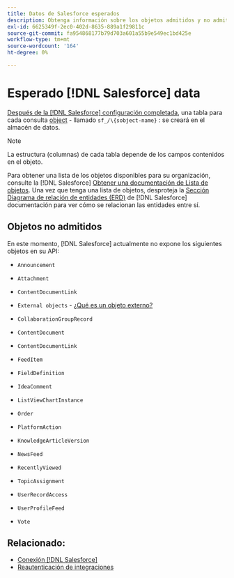 ```yaml
---
title: Datos de Salesforce esperados
description: Obtenga información sobre los objetos admitidos y no admitidos en los datos de Salesforce.
exl-id: 6625349f-2ec0-402d-8635-889a1f29811c
source-git-commit: fa954868177b79d703a601a55b9e549ec1bd425e
workflow-type: tm+mt
source-wordcount: '164'
ht-degree: 0%

---
```


# Esperado [!DNL Salesforce] data

[Después de la [!DNL Salesforce] configuración completada](../integrations/salesforce.md), una tabla para cada consulta [object](https://developer.salesforce.com/docs/atlas.en-us.api.meta/api/sforce_api_objects_concepts.htm) - llamado `sf_/\{sobject-name}` : se creará en el almacén de datos.

>[!NOTE]
>
>La estructura (columnas) de cada tabla depende de los campos contenidos en el objeto.

Para obtener una lista de los objetos disponibles para su organización, consulte la [!DNL Salesforce] [Obtener una documentación de Lista de objetos](https://developer.salesforce.com/docs/atlas.en-us.api_rest.meta/api_rest/dome_describeGlobal.htm). Una vez que tenga una lista de objetos, desproteja la [Sección Diagrama de relación de entidades (ERD)](https://developer.salesforce.com/docs/atlas.en-us.object_reference.meta/object_reference/sforce_api_erd_knowledge.htm) de [!DNL Salesforce] documentación para ver cómo se relacionan las entidades entre sí.

## Objetos no admitidos

En este momento, [!DNL Salesforce] actualmente no expone los siguientes objetos en su API:

* `Announcement`
* `Attachment`
* `ContentDocumentLink`
* `External objects` - [¿Qué es un objeto externo?](https://developer.salesforce.com/docs/atlas.en-us.api.meta/api/sforce_api_objects_external_objects.htm)
* `CollaborationGroupRecord`
* `ContentDocument`
* `ContentDocumentLink`
* `FeedItem`
* `FieldDefinition`
* `IdeaComment`
* `ListViewChartInstance`
* `Order`
* `PlatformAction`

* `KnowledgeArticleVersion`
* `NewsFeed`
* `RecentlyViewed`
* `TopicAssignment`
* `UserRecordAccess`
* `UserProfileFeed`
* `Vote`

## Relacionado:

* [Conexión [!DNL Salesforce]](../integrations/salesforce.md)
* [Reautenticación de integraciones](https://experienceleague.adobe.com/docs/commerce-knowledge-base/kb/how-to/mbi-reauthenticating-integrations.html?lang=en)
